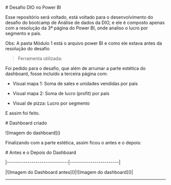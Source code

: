 \# Desafio DIO no Power BI



Esse repositório será voltado, está voltado para o desenvolvimento do desafio do bootcamp de Análise de dados da DIO, e ele é composto apenas com a resolução da 3ª página do Power BI, onde analiso o lucro por segmento e país.



Obs: A pasta Módulo 1 está o arquivo power BI e como ele estava antes da resolução do desafio



> Ferramenta utilizada: 



Foi pedido para o desafio, que além de arrumar a parte estética do dashboard, fosse incluído a terceira página com:



* Visual mapa 1: Soma de sales e unidades vendidas por país 



* Visual mapa 2: Soma de lucro (profit) por país 



* Visual de pizza: Lucro por segmento 



E assim foi feito.



\# Dashboard criado



!\[Imagem do dashboard]()



Finalizando com a parte estética, assim ficou o antes e o depois:



\# Antes e o Depois do Dashboard



|------------------------------|------------------------|

|!\[Imagem do Dashboard antes]()|!\[Imagem do dashboard]()|

---------------------------------------------------------

